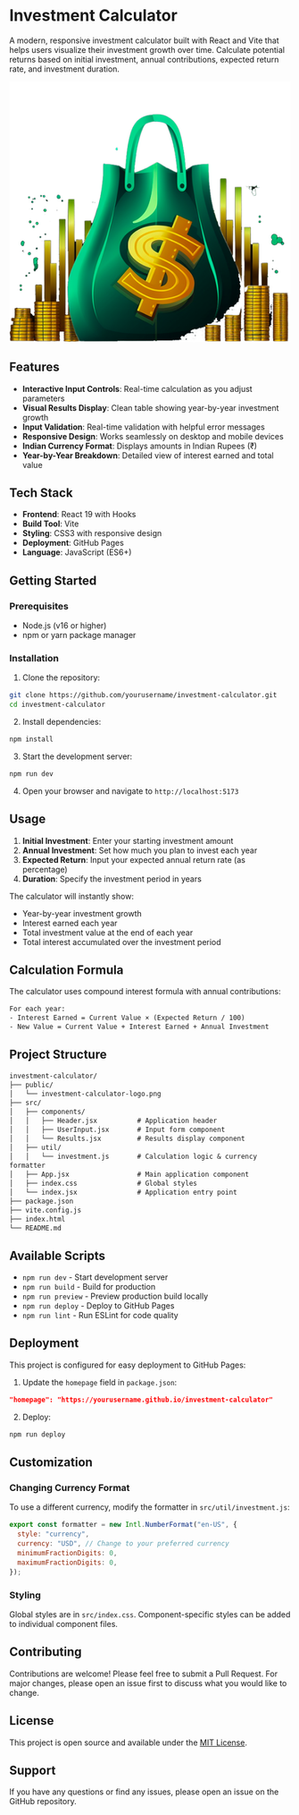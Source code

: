 # Investment Calculator

A modern, responsive investment calculator built with React and Vite that helps users visualize their investment growth over time. Calculate potential returns based on initial investment, annual contributions, expected return rate, and investment duration.

![Investment Calculator Preview](public/investment-calculator-logo.png)

## Features

- **Interactive Input Controls**: Real-time calculation as you adjust parameters
- **Visual Results Display**: Clean table showing year-by-year investment growth
- **Input Validation**: Real-time validation with helpful error messages
- **Responsive Design**: Works seamlessly on desktop and mobile devices
- **Indian Currency Format**: Displays amounts in Indian Rupees (₹)
- **Year-by-Year Breakdown**: Detailed view of interest earned and total value

## Tech Stack

- **Frontend**: React 19 with Hooks
- **Build Tool**: Vite
- **Styling**: CSS3 with responsive design
- **Deployment**: GitHub Pages
- **Language**: JavaScript (ES6+)

## Getting Started

### Prerequisites

- Node.js (v16 or higher)
- npm or yarn package manager

### Installation

1. Clone the repository:
```bash
git clone https://github.com/yourusername/investment-calculator.git
cd investment-calculator
```

2. Install dependencies:
```bash
npm install
```

3. Start the development server:
```bash
npm run dev
```

4. Open your browser and navigate to `http://localhost:5173`

## Usage

1. **Initial Investment**: Enter your starting investment amount
2. **Annual Investment**: Set how much you plan to invest each year
3. **Expected Return**: Input your expected annual return rate (as percentage)
4. **Duration**: Specify the investment period in years

The calculator will instantly show:
- Year-by-year investment growth
- Interest earned each year
- Total investment value at the end of each year
- Total interest accumulated over the investment period

## Calculation Formula

The calculator uses compound interest formula with annual contributions:

```
For each year:
- Interest Earned = Current Value × (Expected Return / 100)
- New Value = Current Value + Interest Earned + Annual Investment
```

## Project Structure

```
investment-calculator/
├── public/
│   └── investment-calculator-logo.png
├── src/
│   ├── components/
│   │   ├── Header.jsx          # Application header
│   │   ├── UserInput.jsx       # Input form component
│   │   └── Results.jsx         # Results display component
│   ├── util/
│   │   └── investment.js       # Calculation logic & currency formatter
│   ├── App.jsx                 # Main application component
│   ├── index.css               # Global styles
│   └── index.jsx               # Application entry point
├── package.json
├── vite.config.js
├── index.html
└── README.md
```

## Available Scripts

- `npm run dev` - Start development server
- `npm run build` - Build for production
- `npm run preview` - Preview production build locally
- `npm run deploy` - Deploy to GitHub Pages
- `npm run lint` - Run ESLint for code quality

## Deployment

This project is configured for easy deployment to GitHub Pages:

1. Update the `homepage` field in `package.json`:
```json
"homepage": "https://yourusername.github.io/investment-calculator"
```

2. Deploy:
```bash
npm run deploy
```

## Customization

### Changing Currency Format

To use a different currency, modify the formatter in `src/util/investment.js`:

```javascript
export const formatter = new Intl.NumberFormat("en-US", {
  style: "currency",
  currency: "USD", // Change to your preferred currency
  minimumFractionDigits: 0,
  maximumFractionDigits: 0,
});
```

### Styling

Global styles are in `src/index.css`. Component-specific styles can be added to individual component files.

## Contributing

Contributions are welcome! Please feel free to submit a Pull Request. For major changes, please open an issue first to discuss what you would like to change.

## License

This project is open source and available under the [MIT License](LICENSE).

## Support

If you have any questions or find any issues, please open an issue on the GitHub repository.
